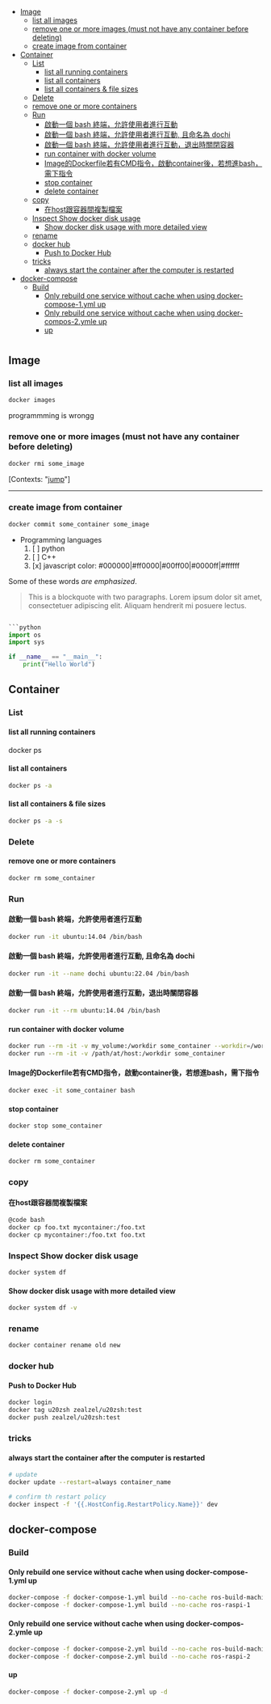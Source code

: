 <!-- toc -->

- [Image](#image)
  - [list all images](#list-all-images)
  - [remove one or more images (must not have any container before deleting)](#remove-one-or-more-images-must-not-have-any-container-before-deleting)
  - [create image from container](#create-image-from-container)
- [Container](#container)
  - [List](#list)
    - [list all running containers](#list-all-running-containers)
    - [list all containers](#list-all-containers)
    - [list all containers & file sizes](#list-all-containers--file-sizes)
  - [Delete](#delete)
  - [remove one or more containers](#remove-one-or-more-containers)
  - [Run](#run)
    - [啟動一個 bash 終端，允許使用者進行互動](#%E5%95%9F%E5%8B%95%E4%B8%80%E5%80%8B-bash-%E7%B5%82%E7%AB%AF%E5%85%81%E8%A8%B1%E4%BD%BF%E7%94%A8%E8%80%85%E9%80%B2%E8%A1%8C%E4%BA%92%E5%8B%95)
    - [啟動一個 bash 終端，允許使用者進行互動, 且命名為 dochi](#%E5%95%9F%E5%8B%95%E4%B8%80%E5%80%8B-bash-%E7%B5%82%E7%AB%AF%E5%85%81%E8%A8%B1%E4%BD%BF%E7%94%A8%E8%80%85%E9%80%B2%E8%A1%8C%E4%BA%92%E5%8B%95-%E4%B8%94%E5%91%BD%E5%90%8D%E7%82%BA-dochi)
    - [啟動一個 bash 終端，允許使用者進行互動，退出時關閉容器](#%E5%95%9F%E5%8B%95%E4%B8%80%E5%80%8B-bash-%E7%B5%82%E7%AB%AF%E5%85%81%E8%A8%B1%E4%BD%BF%E7%94%A8%E8%80%85%E9%80%B2%E8%A1%8C%E4%BA%92%E5%8B%95%E9%80%80%E5%87%BA%E6%99%82%E9%97%9C%E9%96%89%E5%AE%B9%E5%99%A8)
    - [run container with docker volume](#run-container-with-docker-volume)
    - [Image的Dockerfile若有CMD指令，啟動container後，若想進bash，需下指令](#image%E7%9A%84dockerfile%E8%8B%A5%E6%9C%89cmd%E6%8C%87%E4%BB%A4%E5%95%9F%E5%8B%95container%E5%BE%8C%E8%8B%A5%E6%83%B3%E9%80%B2bash%E9%9C%80%E4%B8%8B%E6%8C%87%E4%BB%A4)
    - [stop container](#stop-container)
    - [delete container](#delete-container)
  - [copy](#copy)
    - [在host跟容器間複製檔案](#%E5%9C%A8host%E8%B7%9F%E5%AE%B9%E5%99%A8%E9%96%93%E8%A4%87%E8%A3%BD%E6%AA%94%E6%A1%88)
  - [Inspect Show docker disk usage](#inspect-show-docker-disk-usage)
    - [Show docker disk usage with more detailed view](#show-docker-disk-usage-with-more-detailed-view)
  - [rename](#rename)
  - [docker hub](#docker-hub)
    - [Push to Docker Hub](#push-to-docker-hub)
  - [tricks](#tricks)
    - [always start the container after the computer is restarted](#always-start-the-container-after-the-computer-is-restarted)
- [docker-compose](#docker-compose)
  - [Build](#build)
    - [Only rebuild one service without cache when using docker-compose-1.yml up](#only-rebuild-one-service-without-cache-when-using-docker-compose-1yml-up)
    - [Only rebuild one service without cache when using docker-compos-2.ymle up](#only-rebuild-one-service-without-cache-when-using-docker-compos-2ymle-up)
    - [up](#up)

<!-- tocstop -->

#

## Image

### list all images

```bash
docker images
```

programmming is wrongg

### remove one or more images (must not have any container before deleting)

```bash
docker rmi some_image
```

[Contexts: "[jump](#list-all-containers-file-sizes)"]

---

### create image from container

```bash
docker commit some_container some_image
```

- Programming languages
  1. [ ] python
  2. [ ] C++
  3. [x] javascript color: #000000|#ff0000|#00ff00|#0000ff|#ffffff

Some of these words _are emphasized_.

> This is a blockquote with two paragraphs. Lorem ipsum dolor sit amet,
> consectetuer adipiscing elit. Aliquam hendrerit mi posuere lectus.

````python

```python
import os
import sys

if __name__ == "__main__":
    print("Hello World")
````

## Container

### List

#### list all running containers

docker ps

#### list all containers

```bash
docker ps -a
```

#### list all containers & file sizes

```bash
docker ps -a -s
```

### Delete

#### remove one or more containers

```bash
docker rm some_container
```

### Run

#### 啟動一個 bash 終端，允許使用者進行互動

```bash
docker run -it ubuntu:14.04 /bin/bash
```

#### 啟動一個 bash 終端，允許使用者進行互動, 且命名為 dochi

```bash
docker run -it --name dochi ubuntu:22.04 /bin/bash
```

#### 啟動一個 bash 終端，允許使用者進行互動，退出時關閉容器

```bash
docker run -it --rm ubuntu:14.04 /bin/bash
```

#### run container with docker volume

```bash
docker run --rm -it -v my_volume:/workdir some_container --workdir=/workdir
docker run --rm -it -v /path/at/host:/workdir some_container
```

#### Image的Dockerfile若有CMD指令，啟動container後，若想進bash，需下指令

```bash
docker exec -it some_container bash
```

#### stop container

```bash
docker stop some_container
```

#### delete container

```bash
docker rm some_container
```

### copy

#### 在host跟容器間複製檔案

```bash
@code bash
docker cp foo.txt mycontainer:/foo.txt
docker cp mycontainer:/foo.txt foo.txt
```

### Inspect Show docker disk usage

```bash
docker system df
```

#### Show docker disk usage with more detailed view

```bash
docker system df -v
```

### rename

```bash
docker container rename old new
```

### docker hub

#### Push to Docker Hub

```bash
docker login
docker tag u20zsh zealzel/u20zsh:test
docker push zealzel/u20zsh:test
```

### tricks

#### always start the container after the computer is restarted

```bash
# update
docker update --restart=always container_name

# confirm th restart policy
docker inspect -f '{{.HostConfig.RestartPolicy.Name}}' dev
```

## docker-compose

### Build

#### Only rebuild one service without cache when using docker-compose-1.yml up

```bash
docker-compose -f docker-compose-1.yml build --no-cache ros-build-machine
docker-compose -f docker-compose-1.yml build --no-cache ros-raspi-1
```

#### Only rebuild one service without cache when using docker-compos-2.ymle up

```bash
docker-compose -f docker-compose-2.yml build --no-cache ros-build-machine-lvim
docker-compose -f docker-compose-2.yml build --no-cache ros-raspi-2
```

#### up

```bash
docker-compose -f docker-compose-2.yml up -d
```
